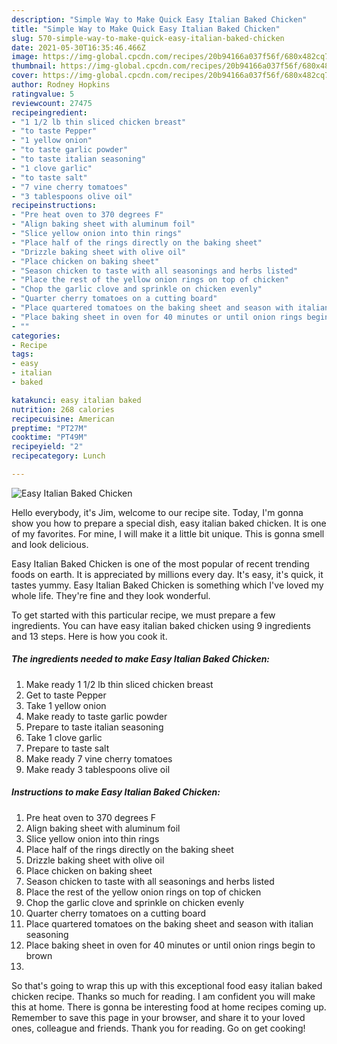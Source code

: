 ```yaml
---
description: "Simple Way to Make Quick Easy Italian Baked Chicken"
title: "Simple Way to Make Quick Easy Italian Baked Chicken"
slug: 570-simple-way-to-make-quick-easy-italian-baked-chicken
date: 2021-05-30T16:35:46.466Z
image: https://img-global.cpcdn.com/recipes/20b94166a037f56f/680x482cq70/easy-italian-baked-chicken-recipe-main-photo.jpg
thumbnail: https://img-global.cpcdn.com/recipes/20b94166a037f56f/680x482cq70/easy-italian-baked-chicken-recipe-main-photo.jpg
cover: https://img-global.cpcdn.com/recipes/20b94166a037f56f/680x482cq70/easy-italian-baked-chicken-recipe-main-photo.jpg
author: Rodney Hopkins
ratingvalue: 5
reviewcount: 27475
recipeingredient:
- "1 1/2 lb thin sliced chicken breast"
- "to taste Pepper"
- "1 yellow onion"
- "to taste garlic powder"
- "to taste italian seasoning"
- "1 clove garlic"
- "to taste salt"
- "7 vine cherry tomatoes"
- "3 tablespoons olive oil"
recipeinstructions:
- "Pre heat oven to 370 degrees F"
- "Align baking sheet with aluminum foil"
- "Slice yellow onion into thin rings"
- "Place half of the rings directly on the baking sheet"
- "Drizzle baking sheet with olive oil"
- "Place chicken on baking sheet"
- "Season chicken to taste with all seasonings and herbs listed"
- "Place the rest of the yellow onion rings on top of chicken"
- "Chop the garlic clove and sprinkle on chicken evenly"
- "Quarter cherry tomatoes on a cutting board"
- "Place quartered tomatoes on the baking sheet and season with italian seasoning"
- "Place baking sheet in oven for 40 minutes or until onion rings begin to brown"
- ""
categories:
- Recipe
tags:
- easy
- italian
- baked

katakunci: easy italian baked 
nutrition: 268 calories
recipecuisine: American
preptime: "PT27M"
cooktime: "PT49M"
recipeyield: "2"
recipecategory: Lunch

---
```



![Easy Italian Baked Chicken](https://img-global.cpcdn.com/recipes/20b94166a037f56f/680x482cq70/easy-italian-baked-chicken-recipe-main-photo.jpg)

Hello everybody, it's Jim, welcome to our recipe site. Today, I'm gonna show you how to prepare a special dish, easy italian baked chicken. It is one of my favorites. For mine, I will make it a little bit unique. This is gonna smell and look delicious.



Easy Italian Baked Chicken is one of the most popular of recent trending foods on earth. It is appreciated by millions every day. It's easy, it's quick, it tastes yummy. Easy Italian Baked Chicken is something which I've loved my whole life. They're fine and they look wonderful.


To get started with this particular recipe, we must prepare a few ingredients. You can have easy italian baked chicken using 9 ingredients and 13 steps. Here is how you cook it.

<!--inarticleads1-->

##### The ingredients needed to make Easy Italian Baked Chicken:

1. Make ready 1 1/2 lb thin sliced chicken breast
1. Get to taste Pepper
1. Take 1 yellow onion
1. Make ready to taste garlic powder
1. Prepare to taste italian seasoning
1. Take 1 clove garlic
1. Prepare to taste salt
1. Make ready 7 vine cherry tomatoes
1. Make ready 3 tablespoons olive oil




<!--inarticleads2-->

##### Instructions to make Easy Italian Baked Chicken:

1. Pre heat oven to 370 degrees F
1. Align baking sheet with aluminum foil
1. Slice yellow onion into thin rings
1. Place half of the rings directly on the baking sheet
1. Drizzle baking sheet with olive oil
1. Place chicken on baking sheet
1. Season chicken to taste with all seasonings and herbs listed
1. Place the rest of the yellow onion rings on top of chicken
1. Chop the garlic clove and sprinkle on chicken evenly
1. Quarter cherry tomatoes on a cutting board
1. Place quartered tomatoes on the baking sheet and season with italian seasoning
1. Place baking sheet in oven for 40 minutes or until onion rings begin to brown
1. 




So that's going to wrap this up with this exceptional food easy italian baked chicken recipe. Thanks so much for reading. I am confident you will make this at home. There is gonna be interesting food at home recipes coming up. Remember to save this page in your browser, and share it to your loved ones, colleague and friends. Thank you for reading. Go on get cooking!
